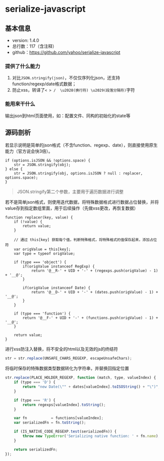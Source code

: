 # serialize-javascript

## 基本信息
- version: 1.4.0
- 总行数：117（含注释）
- github：https://github.com/yahoo/serialize-javascript


### 提供了什么能力

1. 对比`JSON.stringify(json)`，不仅仅序列化json，还支持function/regexp/date格式数据；
2. 防止xss，转译了`< > /  \u2028(换行符) \u2029(段落分隔符)`字符 


### 能用来干什么

输出json到html页面使用，如：配置文件、同构的初始化的state等


## 源码剖析

若显示说明是简单的json格式（不含function、regexp、date），则直接使用原生能力（官方说会快3倍）。

```
if (options.isJSON && !options.space) {
    str = JSON.stringify(obj);
} else {
    str = JSON.stringify(obj, options.isJSON ? null : replacer, options.space);
}
```
> JSON.stringify第二个参数，主要用于遍历数据进行调整


若不是简单json格式，则使用迭代数据，将特殊数据格式进行数据占位替换，并将value存到指定数组里面，用于后续操作（先做xss更改，再恢复数据）

```
function replacer(key, value) {
    if (!value) {
        return value;
    }
    
    // 通过 this[key] 获取每个值，判断特殊格式，将特殊格式的值保存起来，添加占位符
    var origValue = this[key];
    var type = typeof origValue;

    if (type === 'object') {
        if(origValue instanceof RegExp) {
            return '@__R-' + UID + '-' + (regexps.push(origValue) - 1) + '__@';
        }

        if(origValue instanceof Date) {
            return '@__D-' + UID + '-' + (dates.push(origValue) - 1) + '__@';
        }
    }

    if (type === 'function') {
        return '@__F-' + UID + '-' + (functions.push(origValue) - 1) + '__@';
    }

    return value;
}

```

进行xss防注入替换，将不安全的html以及无效的js的终结符
```javascript
str = str.replace(UNSAFE_CHARS_REGEXP, escapeUnsafeChars);
```

将临时保存的特殊数据类型数据转化为字符串，并替换回指定位置

```javascript
str.replace(PLACE_HOLDER_REGEXP, function (match, type, valueIndex) {
    if (type === 'D') {
        return "new Date(\"" + dates[valueIndex].toISOString() + "\")";
    }

    if (type === 'R') {
        return regexps[valueIndex].toString();
    }

    var fn           = functions[valueIndex];
    var serializedFn = fn.toString();

    if (IS_NATIVE_CODE_REGEXP.test(serializedFn)) {
        throw new TypeError('Serializing native function: ' + fn.name);
    }

    return serializedFn;
});
```
